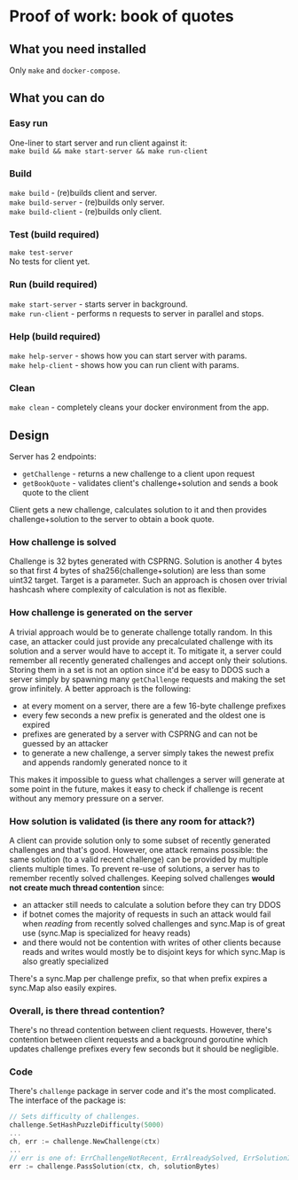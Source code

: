 
# Proof of work: book of quotes

## What you need installed
Only `make` and `docker-compose`.

## What you can do
### Easy run
One-liner to start server and run client against it:  
`make build && make start-server && make run-client`

### Build
`make build` - (re)builds client and server.  
`make build-server` - (re)builds only server.  
`make build-client` - (re)builds only client.

### Test (build required)
`make test-server`   
No tests for client yet.

### Run (build required)
`make start-server` - starts server in background.  
`make run-client` - performs n requests to server in parallel and stops.

### Help (build required)
`make help-server` - shows how you can start server with params.  
`make help-client` - shows how you can run client with params.

### Clean
`make clean` - completely cleans your docker environment from the app.

## Design
Server has 2 endpoints:
* `getChallenge` - returns a new challenge to a client upon request
* `getBookQuote` - validates client's challenge+solution and sends a book quote to the client  

Client gets a new challenge, calculates solution to it and then provides challenge+solution to the server to obtain a book quote.
### How challenge is solved
Challenge is 32 bytes generated with CSPRNG.
Solution is another 4 bytes so that first 4 bytes of sha256(challenge+solution) are less than some uint32 target. Target is a parameter. Such an approach is chosen over trivial hashcash where complexity of calculation is not as flexible.
### How challenge is generated on the server
A trivial approach would be to generate challenge totally random. In this case, an attacker could just provide any precalculated challenge with its solution and a server would have to accept it. To mitigate it, a server could remember all recently generated challenges and accept only their solutions. Storing them in a set is not an option since it'd be easy to DDOS such a server simply by spawning many `getChallenge` requests and making the set grow infinitely. A better approach is the following:
* at every moment on a server, there are a few 16-byte challenge prefixes
* every few seconds a new prefix is generated and the oldest one is expired
* prefixes are generated by a server with CSPRNG and can not be guessed by an attacker
* to generate a new challenge, a server simply takes the newest prefix and appends randomly generated nonce to it

This makes it impossible to guess what challenges a server will generate at some point in the future, makes it easy to check if challenge is recent without any memory pressure on a server.
### How solution is validated (is there any room for attack?)
A client can provide solution only to some subset of recently generated challenges and that's good. However, one attack remains possible: the same solution (to a valid recent challenge) can be provided by multiple clients multiple times. To prevent re-use of solutions, a server has to remember recently solved challenges. Keeping solved challenges **would not create much thread contention** since:
* an attacker still needs to calculate a solution before they can try DDOS
* if botnet comes the majority of requests in such an attack would fail when *reading* from recently solved challenges and sync.Map is of great use (sync.Map is specialized for heavy reads)
* and there would not be contention with writes of other clients because reads and writes would mostly be to disjoint keys for which sync.Map is also greatly specialized

There's a sync.Map per challenge prefix, so that when prefix expires a sync.Map  also easily expires.
### Overall, is there thread contention?
There's no thread contention between client requests.
However, there's contention between client requests and a background goroutine which updates challenge prefixes every few seconds but it should be negligible.

### Code
There's `challenge` package in server code and it's the most complicated.
The interface of the package is:
```go
// Sets difficulty of challenges.
challenge.SetHashPuzzleDifficulty(5000)
...
ch, err := challenge.NewChallenge(ctx)
...
// err is one of: ErrChallengeNotRecent, ErrAlreadySolved, ErrSolutionIsInvalid
err := challenge.PassSolution(ctx, ch, solutionBytes)
```